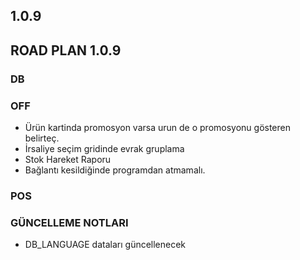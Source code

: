 ## 1.0.9
## ROAD PLAN 1.0.9

### DB

### OFF
- Ürün kartinda promosyon varsa urun de o promosyonu gösteren belirteç.
- İrsaliye seçim gridinde evrak gruplama
- Stok Hareket Raporu
- Bağlantı kesildiğinde programdan atmamalı.

### POS

### GÜNCELLEME NOTLARI
- DB_LANGUAGE dataları güncellenecek
